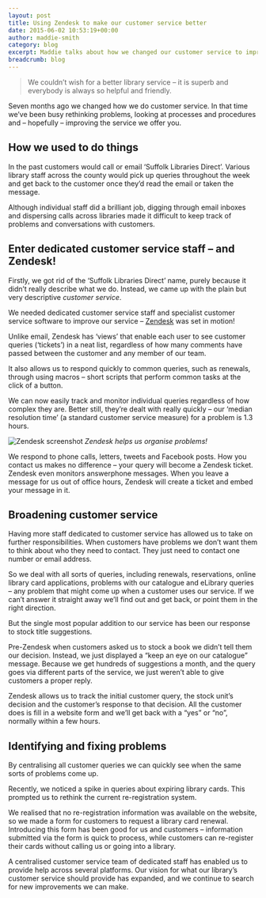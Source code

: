 ```yaml
---
layout: post
title: Using Zendesk to make our customer service better
date: 2015-06-02 10:53:19+00:00
author: maddie-smith
category: blog
excerpt: Maddie talks about how we changed our customer service to improve how we deal with your problems. We're also a lot quicker now!
breadcrumb: blog
---
```

> We couldn’t wish for a better library service – it is superb and everybody is always so helpful and friendly.

Seven months ago we changed how we do customer service. In that time we’ve been busy rethinking problems, looking at processes and procedures and – hopefully – improving the service we offer you.

## How we used to do things

In the past customers would call or email ‘Suffolk Libraries Direct’. Various library staff across the county would pick up queries throughout the week and get back to the customer once they’d read the email or taken the message.

Although individual staff did a brilliant job, digging through email inboxes and dispersing calls across libraries made it difficult to keep track of problems and conversations with customers.

## Enter dedicated customer service staff – and Zendesk!

Firstly, we got rid of the ‘Suffolk Libraries Direct’ name, purely because it didn’t really describe what we do. Instead, we came up with the plain but very descriptive _customer service_.

We needed dedicated customer service staff and specialist customer service software to improve our service – [Zendesk](https://www.zendesk.com/) was set in motion!

Unlike email, Zendesk has ‘views’ that enable each user to see customer queries (‘tickets’) in a neat list, regardless of how many comments have passed between the customer and any member of our team.

It also allows us to respond quickly to common queries, such as renewals, through using macros – short scripts that perform common tasks at the click of a button.

We can now easily track and monitor individual queries regardless of how complex they are. Better still, they’re dealt with really quickly – our ‘median resolution time’ (a standard customer service measure) for a problem is 1.3 hours.

![Zendesk screenshot](http://suffolklibraries.co.uk/wp-content/uploads/2015/06/zendesk.png)
*Zendesk helps us organise problems!*

We respond to phone calls, letters, tweets and Facebook posts. How you contact us makes no difference – your query will become a Zendesk ticket. Zendesk even monitors answerphone messages. When you leave a message for us out of office hours, Zendesk will create a ticket and embed your message in it.

## Broadening customer service

Having more staff dedicated to customer service has allowed us to take on further responsibilities. When customers have problems we don’t want them to think about who they need to contact. They just need to contact one number or email address.

So we deal with all sorts of queries, including renewals, reservations, online library card applications, problems with our catalogue and eLibrary queries – any problem that might come up when a customer uses our service. If we can’t answer it straight away we’ll find out and get back, or point them in the right direction.

But the single most popular addition to our service has been our response to stock title suggestions.

Pre-Zendesk when customers asked us to stock a book we didn’t tell them our decision. Instead, we just displayed a “keep an eye on our catalogue” message. Because we get hundreds of suggestions a month, and the query goes via different parts of the service, we just weren’t able to give customers a proper reply.

Zendesk allows us to track the initial customer query, the stock unit’s decision and the customer’s response to that decision. All the customer does is fill in a website form and we’ll get back with a “yes” or “no”, normally within a few hours.

## Identifying and fixing problems

By centralising all customer queries we can quickly see when the same sorts of problems come up.

Recently, we noticed a spike in queries about expiring library cards. This prompted us to rethink the current re-registration system.

We realised that no re-registration information was available on the website, so we made a form for customers to request a library card renewal. Introducing this form has been good for us and customers – information submitted via the form is quick to process, while customers can re-register their cards without calling us or going into a library.

A centralised customer service team of dedicated staff has enabled us to provide help across several platforms. Our vision for what our library’s customer service should provide has expanded, and we continue to search for new improvements we can make.
